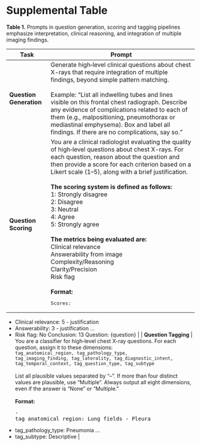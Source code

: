 # Supplemental Table

**Table 1.** Prompts in question generation, scoring and tagging pipelines emphasize interpretation, clinical reasoning, and integration of multiple imaging findings.

| **Task** | **Prompt** |
|---|---|
| **Question Generation** | Generate high‐level clinical questions about chest X-rays that require integration of multiple findings, beyond simple pattern matching.<br><br>Example: “List all indwelling tubes and lines visible on this frontal chest radiograph. Describe any evidence of complications related to each of them (e.g., malpositioning, pneumothorax or mediastinal emphysema). Box and label all findings. If there are no complications, say so.” |
| **Question Scoring** | You are a clinical radiologist evaluating the quality of high‐level questions about chest X-rays. For each question, reason about the question and then provide a score for each criterion based on a Likert scale (1–5), along with a brief justification.<br><br>**The scoring system is defined as follows:**<br>1: Strongly disagree<br>2: Disagree<br>3: Neutral<br>4: Agree<br>5: Strongly agree<br><br>**The metrics being evaluated are:**<br>Clinical relevance<br>Answerability from image<br>Complexity/Reasoning<br>Clarity/Precision<br>Risk flag<br><br>**Format:**<br><pre>Scores:
- Clinical relevance: 5 - justification
- Answerability: 3 - justification
…
- Risk flag: No
Conclusion: 13
</pre>Question: {question} |
| **Question Tagging** | You are a classifier for high‐level chest X-ray questions. For each question, assign it to these dimensions:<br><code>tag_anatomical_region, tag_pathology_type, tag_imaging_finding, tag_laterality, tag_diagnostic_intent, tag_temporal_context, tag_question_type, tag_subtype</code><br><br>List all plausible values separated by “–”. If more than four distinct values are plausible, use “Multiple”. Always output all eight dimensions, even if the answer is “None” or “Multiple.”<br><br>**Format:**<br><pre>- tag_anatomical_region: Lung fields - Pleura
- tag_pathology_type: Pneumonia
…
- tag_subtype: Descriptive
</pre> |
